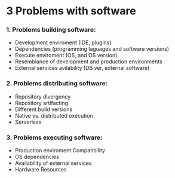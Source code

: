 # 3 Problems with software
### 1. Problems building software:
* Development enviroment (IDE, plugins)
* Dependencies (programming laguages and software versions)
* Execute enviroment (OS, and OS version)
* Resemblance of development and production environments
* External services avilability (DB ver, external software)

### 2. Problems distributing software:
* Repository divergency
* Repository artifacting
* Different build versions
* Native vs. distributed execution
* Serverless

### 3. Problems executing software:
* Production enviroment Compatibility
* OS dependencies
* Availability of external services
* Hardware Resources